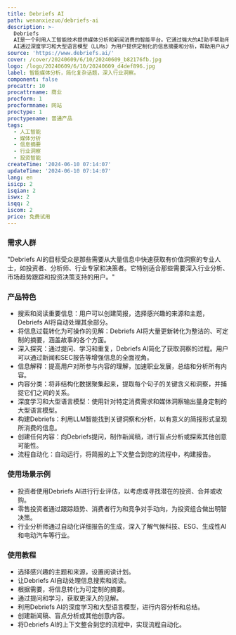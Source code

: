 ```yaml
---
title: Debriefs AI
path: wenanxiezuo/debriefs-ai
description: >-
  Debriefs
  AI是一个利用人工智能技术提供媒体分析和新闻消费的智能平台。它通过强大的AI助手帮助用户快速找到、总结并理解信息，节省时间，同时提供实时的语义网数据，增强用户体验。Debriefs
  AI通过深度学习和大型语言模型（LLMs）为用户提供定制化的信息摘要和分析，帮助用户从大量更新中提取有价值的洞察，并将信息转化为可操作的见解。
source: 'https://www.debriefs.ai/'
cover: /cover/20240609/6/10/20240609_b82176fb.jpg
logo: /logo/20240609/6/10/20240609_d4def896.jpg
label: 智能媒体分析，简化复杂话题，深入行业洞察。
component: false
procattr: 10
procattrname: 商业
procform: 1
procformname: 网站
proctype: 1
proctypename: 普通产品
tags:
  - 人工智能
  - 媒体分析
  - 信息摘要
  - 行业洞察
  - 投资智能
createTime: '2024-06-10 07:14:07'
updateTime: '2024-06-10 07:14:07'
lang: en
isicp: 2
isqian: 2
iswx: 2
isqq: 2
iscom: 2
price: 免费试用
---
```




### 需求人群
"Debriefs AI的目标受众是那些需要从大量信息中快速获取有价值洞察的专业人士，如投资者、分析师、行业专家和决策者。它特别适合那些需要深入行业分析、市场趋势跟踪和投资决策支持的用户。"

### 产品特色
* 搜索和阅读重要信息：用户可以创建简报，选择感兴趣的来源和主题，Debriefs AI将自动处理其余部分。
* 将信息过载转化为可操作的见解：Debriefs AI将大量更新转化为整洁的、可定制的摘要，涵盖故事的各个方面。
* 深入探究：通过提问、学习和重复，Debriefs AI简化了获取洞察的过程。用户可以通过新闻和SEC报告等增强信息的全面视角。
* 信息解释：提高用户对所参与内容的理解，加速职业发展，总结和分析所有内容。
* 内容分类：将非结构化数据聚集起来，提取每个句子的关键含义和洞察，并捕捉它们之间的关系。
* 深度学习和大型语言模型：使用针对特定消费需求和媒体洞察输出量身定制的大型语言模型。
* 构建Debriefs：利用LLM智能找到关键洞察和分析，以有意义的简报形式呈现所消费的信息。
* 创建任何内容：向Debriefs提问，制作新闻稿，进行盲点分析或探索其他创意可能性。
* 流程自动化：自动运行，将简报的上下文整合到您的流程中，构建报告。

### 使用场景示例
* 投资者使用Debriefs AI进行行业评估，以考虑或寻找潜在的投资、合并或收购。
* 零售投资者通过跟踪趋势、消费者行为和竞争对手动向，为投资组合做出明智决策。
* 行业分析师通过自动化详细报告的生成，深入了解气候科技、ESG、生成性AI和电动汽车等行业。

### 使用教程
* 选择感兴趣的主题和来源，设置阅读计划。
* 让Debriefs AI自动处理信息搜索和阅读。
* 根据需要，将信息转化为可定制的摘要。
* 通过提问和学习，获取更深入的见解。
* 利用Debriefs AI的深度学习和大型语言模型，进行内容分析和总结。
* 创建新闻稿、盲点分析或其他创意内容。
* 将Debriefs AI的上下文整合到您的流程中，实现流程自动化。

  
